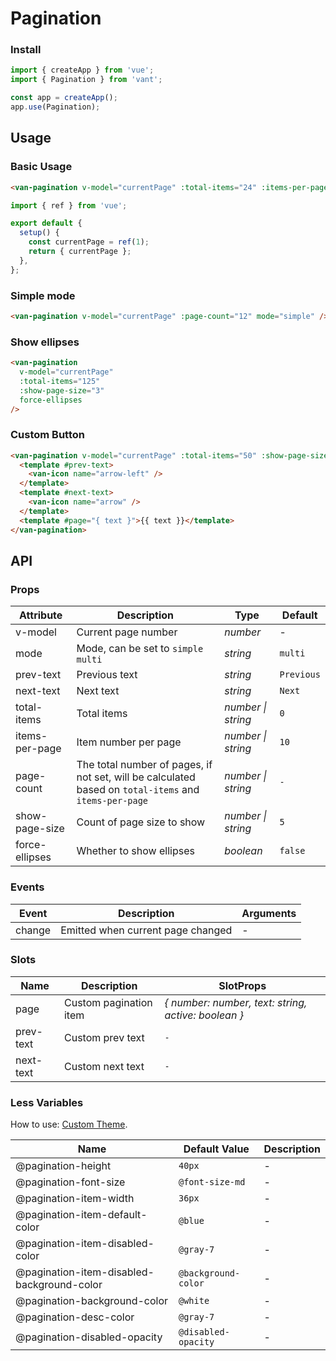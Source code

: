 # Pagination

### Install

```js
import { createApp } from 'vue';
import { Pagination } from 'vant';

const app = createApp();
app.use(Pagination);
```

## Usage

### Basic Usage

```html
<van-pagination v-model="currentPage" :total-items="24" :items-per-page="5" />
```

```js
import { ref } from 'vue';

export default {
  setup() {
    const currentPage = ref(1);
    return { currentPage };
  },
};
```

### Simple mode

```html
<van-pagination v-model="currentPage" :page-count="12" mode="simple" />
```

### Show ellipses

```html
<van-pagination
  v-model="currentPage"
  :total-items="125"
  :show-page-size="3"
  force-ellipses
/>
```

### Custom Button

```html
<van-pagination v-model="currentPage" :total-items="50" :show-page-size="5">
  <template #prev-text>
    <van-icon name="arrow-left" />
  </template>
  <template #next-text>
    <van-icon name="arrow" />
  </template>
  <template #page="{ text }">{{ text }}</template>
</van-pagination>
```

## API

### Props

| Attribute      | Description                                                                                           | Type               | Default    |
|----------------|-------------------------------------------------------------------------------------------------------|--------------------|------------|
| v-model        | Current page number                                                                                   | _number_           | -          |
| mode           | Mode, can be set to `simple` `multi`                                                                  | _string_           | `multi`    |
| prev-text      | Previous text                                                                                         | _string_           | `Previous` |
| next-text      | Next text                                                                                             | _string_           | `Next`     |
| total-items    | Total items                                                                                           | _number \| string_ | `0`        |
| items-per-page | Item number per page                                                                                  | _number \| string_ | `10`       |
| page-count     | The total number of pages, if not set, will be calculated based on `total-items` and `items-per-page` | _number \| string_ | `-`        |
| show-page-size | Count of page size to show                                                                            | _number \| string_ | `5`        |
| force-ellipses | Whether to show ellipses                                                                              | _boolean_          | `false`    |

### Events

| Event  | Description                       | Arguments |
|--------|-----------------------------------|-----------|
| change | Emitted when current page changed | -         |

### Slots

| Name      | Description            | SlotProps                                           |
|-----------|------------------------|-----------------------------------------------------|
| page      | Custom pagination item | _{ number: number, text: string, active: boolean }_ |
| prev-text | Custom prev text       | `-`                                                 |
| next-text | Custom next text       | `-`                                                 |

### Less Variables

How to use: [Custom Theme](#/en-US/theme).

| Name                                       | Default Value       | Description |
|--------------------------------------------|---------------------|-------------|
| @pagination-height                         | `40px`              | -           |
| @pagination-font-size                      | `@font-size-md`     | -           |
| @pagination-item-width                     | `36px`              | -           |
| @pagination-item-default-color             | `@blue`             | -           |
| @pagination-item-disabled-color            | `@gray-7`           | -           |
| @pagination-item-disabled-background-color | `@background-color` | -           |
| @pagination-background-color               | `@white`            | -           |
| @pagination-desc-color                     | `@gray-7`           | -           |
| @pagination-disabled-opacity               | `@disabled-opacity` | -           |
